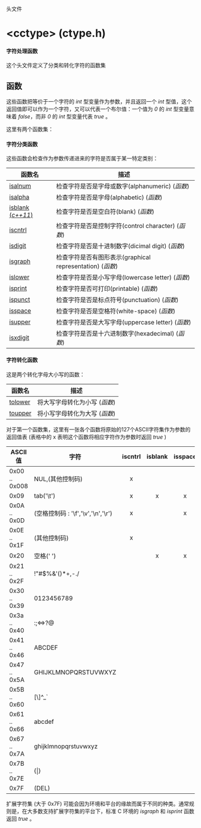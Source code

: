 头文件

# \<cctype\> (ctype.h)

#### 字符处理函数

这个头文件定义了分类和转化字符的函数集


## 函数

这些函数把等价于一个字符的 _int_ 型变量作为参数，并且返回一个 _int_ 型值，这个返回值即可以作为一个字符，又可以代表一个布尔值：一个值为 _0_ 的 _int_ 型变量意味着 _false_，而非 _0_ 的 _int_ 型变量代表 _true_ 。

这里有两个函数集：

#### 字符分类函数

这些函数会检查作为参数传递进来的字符是否属于某一特定类别：

函数名                          | 描述
------------------------------- | ---------------------------------------------------------
[isalnum](isalnum.md)           | 检查字符是否是字母或数字(alphanumeric) (_函数_)
[isalpha](isalpha.md)           | 检查字符是否是字母(alphabetic) (_函数_)
[isblank (_c++11_)](isblank.md) | 检查字符是否是空白符(blank) (_函数_)
[iscntrl](iscntrl.md)           | 检查字符是否是控制字符(control character) (_函数_)
[isdigit](isdigit.md)           | 检查字符是否是十进制数字(dicimal digit) (_函数_)
[isgraph](isgraph.md)           | 检查字符是否有图形表示(graphical representation) (_函数_)
[islower](islower.md)           | 检查字符是否是小写字母(lowercase letter) (_函数_)
[isprint](isprint.md)           | 检查字符是否可打印(printable) (_函数_)
[ispunct](ispunct.md)           | 检查字符是否是标点符号(punctuation) (_函数_)
[isspace](isspace.md)           | 检查字符是否是空格符(white-space) (_函数_)
[isupper](isupper.md)           | 检查字符是否是大写字母(uppercase letter) (_函数_)
[isxdigit](isxdigit.md)         | 检查字符是否是十六进制数字(hexadecimal) (_函数_)


#### 字符转化函数

这是两个转化字母大小写的函数：

函数名                | 描述
--------------------- | --------------------
[tolower](tolower.md) | 将大写字母转化为小写 (_函数_)
[toupper](toupper.md) | 将小写字母转化为大写 (_函数_)


对于第一个函数集，这里有一张各个函数将原始的127个ASCII字符集作为参数的返回值表 (表格中的 x 表明这个函数将相应字符作为参数时返回 _true_ )

ASCII值       | 字符                               | iscntrl | isblank | isspace | isupper | islower | isalpha | isdigit | isxdigit | isalnum | ispunct | isgraph | isprint
------------- | ---------------------------------- | :-----: | :-----: | :-----: | :-----: | :-----: | :-----: | :-----: | :------: | :-----: | :-----: | :-----: | :-----:
0x00 .. 0x008 | NUL,(其他控制码)                   |    x    |         |         |         |         |         |         |          |         |         |         | 
0x09          | tab('\t')                          |    x    |    x    |    x    |         |         |         |         |          |         |         |         | 
0x0A .. 0x0D  | (空格控制码 : '\f','\v','\n','\r') |    x    |         |    x    |         |         |         |         |          |         |         |         | 
0x0E .. 0x1F  | (其他控制码)                       |    x    |         |         |         |         |         |         |          |         |         |         | 
0x20          | 空格(' ')                          |         |    x    |    x    |         |         |         |         |          |         |         |         |    x
0x21 .. 0x2F  | !"#$%&'()\*+,-./                   |         |         |         |         |         |         |         |          |         |    x    |    x    |    x
0x30 .. 0x39  | 0123456789                         |         |         |         |         |         |         |    x    |    x     |    x    |         |    x    |    x
0x3a .. 0x40  | :;\<=\>?@                          |         |         |         |         |         |         |         |          |         |    x    |    x    |    x
0x41 .. 0x46  | ABCDEF                             |         |         |         |    x    |         |    x    |         |    x     |    x    |         |    x    |    x
0x47 .. 0x5A  | GHIJKLMNOPQRSTUVWXYZ               |         |         |         |    x    |         |    x    |         |          |    x    |         |    x    |    x
0x5B .. 0x60  | [\\]^\_`                           |         |         |         |         |         |         |         |          |         |    x    |    x    |    x
0x61 .. 0x66  | abcdef                             |         |         |         |         |    x    |    x    |         |    x     |    x    |         |    x    |    x
0x67 .. 0x7A  | ghijklmnopqrstuvwxyz               |         |         |         |         |    x    |    x    |         |          |    x    |         |    x    |    x
0x7B .. 0x7E  | {\|}                               |         |         |         |         |         |         |         |          |         |    x    |    x    |    x
0x7F          | (DEL)                              |         |         |         |         |         |         |         |          |         |         |         | 

扩展字符集 (大于 0x7F) 可能会因为环境和平台的缘故而属于不同的种类。通常规则是，在大多数支持扩展字符集的平台下，标准 C 环境的 _isgraph_ 和 _isprint_ 函数返回 _true_ 。
